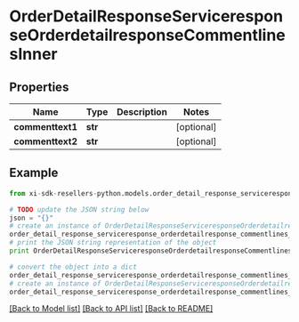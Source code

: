 # OrderDetailResponseServiceresponseOrderdetailresponseCommentlinesInner


## Properties

Name | Type | Description | Notes
------------ | ------------- | ------------- | -------------
**commenttext1** | **str** |  | [optional] 
**commenttext2** | **str** |  | [optional] 

## Example

```python
from xi-sdk-resellers-python.models.order_detail_response_serviceresponse_orderdetailresponse_commentlines_inner import OrderDetailResponseServiceresponseOrderdetailresponseCommentlinesInner

# TODO update the JSON string below
json = "{}"
# create an instance of OrderDetailResponseServiceresponseOrderdetailresponseCommentlinesInner from a JSON string
order_detail_response_serviceresponse_orderdetailresponse_commentlines_inner_instance = OrderDetailResponseServiceresponseOrderdetailresponseCommentlinesInner.from_json(json)
# print the JSON string representation of the object
print OrderDetailResponseServiceresponseOrderdetailresponseCommentlinesInner.to_json()

# convert the object into a dict
order_detail_response_serviceresponse_orderdetailresponse_commentlines_inner_dict = order_detail_response_serviceresponse_orderdetailresponse_commentlines_inner_instance.to_dict()
# create an instance of OrderDetailResponseServiceresponseOrderdetailresponseCommentlinesInner from a dict
order_detail_response_serviceresponse_orderdetailresponse_commentlines_inner_form_dict = order_detail_response_serviceresponse_orderdetailresponse_commentlines_inner.from_dict(order_detail_response_serviceresponse_orderdetailresponse_commentlines_inner_dict)
```
[[Back to Model list]](../README.md#documentation-for-models) [[Back to API list]](../README.md#documentation-for-api-endpoints) [[Back to README]](../README.md)


